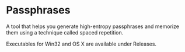 # Passphrases

A tool that helps you generate high-entropy passphrases and memorize them using a technique called spaced repetition.

Executables for Win32 and OS X are available under Releases.
